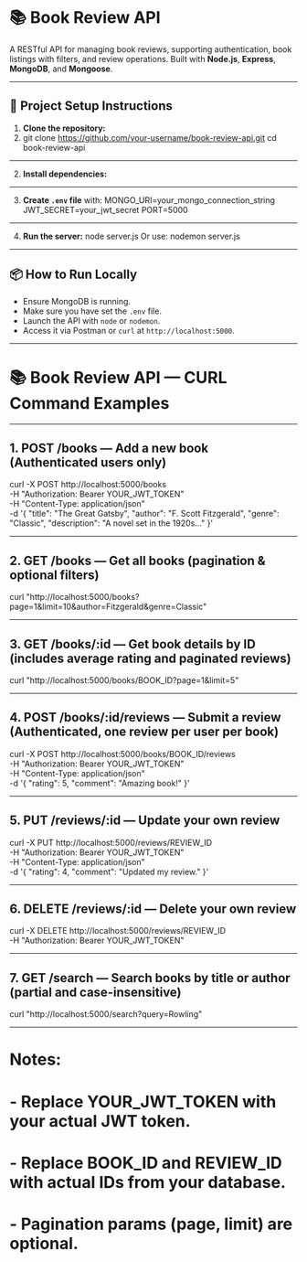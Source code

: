 # 📚 Book Review API

A RESTful API for managing book reviews, supporting authentication, book listings with filters, and review operations. Built with **Node.js**, **Express**, **MongoDB**, and **Mongoose**.

--------------------------------------------------

## 🚀 Project Setup Instructions

1. **Clone the repository:**
2. git clone https://github.com/your-username/book-review-api.git
cd book-review-api
-----------------------------------------------------------

2. **Install dependencies:**
---------------------------------------------------------------

3. **Create `.env` file** with:
MONGO_URI=your_mongo_connection_string
JWT_SECRET=your_jwt_secret
PORT=5000

-------------------------------------------------------------------

4. **Run the server:**
node server.js
Or use:
nodemon server.js
-----------------------------------------------------------------

## 📦 How to Run Locally

- Ensure MongoDB is running.
- Make sure you have set the `.env` file.
- Launch the API with `node` or `nodemon`.
- Access it via Postman or `curl` at `http://localhost:5000`.

---
# 📚 Book Review API — CURL Command Examples

---

## 1. POST /books — Add a new book (Authenticated users only)

curl -X POST http://localhost:5000/books \
-H "Authorization: Bearer YOUR_JWT_TOKEN" \
-H "Content-Type: application/json" \
-d '{
  "title": "The Great Gatsby",
  "author": "F. Scott Fitzgerald",
  "genre": "Classic",
  "description": "A novel set in the 1920s..."
}'

---

## 2. GET /books — Get all books (pagination & optional filters)

curl "http://localhost:5000/books?page=1&limit=10&author=Fitzgerald&genre=Classic"

---

## 3. GET /books/:id — Get book details by ID (includes average rating and paginated reviews)

curl "http://localhost:5000/books/BOOK_ID?page=1&limit=5"

---

## 4. POST /books/:id/reviews — Submit a review (Authenticated, one review per user per book)

curl -X POST http://localhost:5000/books/BOOK_ID/reviews \
-H "Authorization: Bearer YOUR_JWT_TOKEN" \
-H "Content-Type: application/json" \
-d '{
  "rating": 5,
  "comment": "Amazing book!"
}'

---

## 5. PUT /reviews/:id — Update your own review

curl -X PUT http://localhost:5000/reviews/REVIEW_ID \
-H "Authorization: Bearer YOUR_JWT_TOKEN" \
-H "Content-Type: application/json" \
-d '{
  "rating": 4,
  "comment": "Updated my review."
}'

---

## 6. DELETE /reviews/:id — Delete your own review

curl -X DELETE http://localhost:5000/reviews/REVIEW_ID \
-H "Authorization: Bearer YOUR_JWT_TOKEN"

---

## 7. GET /search — Search books by title or author (partial and case-insensitive)

curl "http://localhost:5000/search?query=Rowling"

---

# Notes:
# - Replace YOUR_JWT_TOKEN with your actual JWT token.
# - Replace BOOK_ID and REVIEW_ID with actual IDs from your database.
# - Pagination params (page, limit) are optional.
